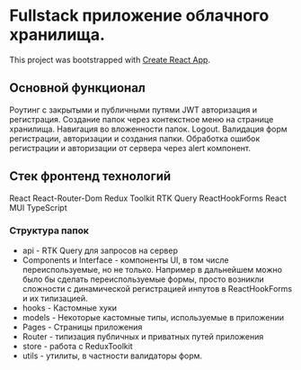 # Fullstack приложение облачного хранилища. 

This project was bootstrapped with [Create React App](https://github.com/facebook/create-react-app).

## Основной функционал
Роутинг с закрытыми и публичными путями
JWT авторизация и регистрация.
Создание папок через контекстное меню на странице хранилища.
Навигация во вложенности папок.
Logout.
Валидация форм регистрации, авторизации и создания папки.
Обработка ошибок регистрации и авторизации от сервера через alert компонент.

## Стек фронтенд технологий
React
React-Router-Dom
Redux Toolkit
RTK Query
ReactHookForms
React MUI
TypeScript

### Структура папок
- api - RTK Query для запросов на сервер
- Components и Interface - компоненты UI, в том числе переиспользуемые, но не только. Например в дальнейшем можно было бы сделать переиспользуемые формы, просто возникли сложности с динамической регистрацией инпутов в ReactHookForms и их типизацией.
- hooks - Кастомные хуки
- models - Некоторые кастомные типы, используемые в приложении
- Pages - Страницы приложения
- Router - типизация публичных и приватных путей приложения
- store - работа с ReduxToolkit
- utils - утилиты, в частности валидаторы форм.

